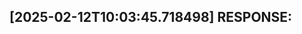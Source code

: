[2025-02-12T10:03:45.718498] RESPONSE:
--------------------------------------------------------------------------------

